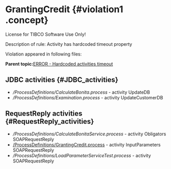 # GrantingCredit {#violation1 .concept}

License for TIBCO Software Use Only!

Description of rule: Activity has hardcoded timeout property

Violation appeared in following files:

**Parent topic:**[ERROR - Hardcoded activities timeout](../../../qa/rules/ERROR_-_Hardcoded_activities_timeout.md)

## JDBC activities {#JDBC_activities}

-   */ProcessDefinitions/CalculateBonita.process* - activity UpdateDB
-   */ProcessDefinitions/Examination.process* - activity UpdateCustomerDB

## RequestReply activities {#RequestReply_activities}

-   */ProcessDefinitions/CalculateBonitaService.process* - activity Obligators SOAPRequestReply
-   [/ProcessDefinitions/GrantingCredit.process](../../../projects/GrantingCredit/ProcessDefinitions/GrantingCredit.process.md) - activity InputParameters SOAPRequestReply
-   */ProcessDefinitions/LoadParameterServiceTest.process* - activity SOAPRequestReply

